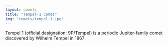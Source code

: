 ```yaml
---
layout: comets
title: "Tempel-1 Comet"
img: "comets/tempel-1.jpg"
---
```


Tempel 1 (official designation: 9P/Tempel) is a periodic Jupiter-family comet discovered by Wilhelm Tempel in 1867
